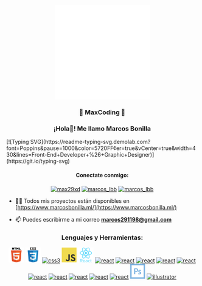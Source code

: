 <p align="center">
        <img align="center" width="250"
            src="https://github.com/Max29xD/cloud/blob/main/favicon.svg" />
    <h3 align="center"><strong>👾 MaxCoding 👾</strong></h3>
    </p>
<h3 align="center"><strong>¡Hola👋! Me llamo Marcos Bonilla</strong></h3>  
[![Typing SVG](https://readme-typing-svg.demolab.com?font=Poppins&pause=1000&color=5720FF&center=true&vCenter=true&width=430&lines=Front-End+Developer+%26+Graphic+Designer)](https://git.io/typing-svg)
    <h4 align="center">Conectate conmigo:</h4>
    <p align="center">
        <a href="https://linkedin.com/in/max29xd" target="blank"><img align="center"
                src="https://raw.githubusercontent.com/rahuldkjain/github-profile-readme-generator/master/src/images/icons/Social/linked-in-alt.svg"
                alt="max29xd" height="30" width="40" /></a>
        <a href="https://instagram.com/marcos_lbb" target="blank"><img align="center"
                src="https://raw.githubusercontent.com/rahuldkjain/github-profile-readme-generator/master/src/images/icons/Social/instagram.svg"
                alt="marcos_lbb" height="30" width="40" /></a>
        <a href="https://www.facebook.com/marcoslbb" target="blank"><img align="center"
                src="https://raw.githubusercontent.com/rahuldkjain/github-profile-readme-generator/master/src/images/icons/Social/facebook.svg"
                alt="marcos_lbb" height="30" width="40" /></a>      
</p>

- 👨‍💻 Todos mis proyectos están disponibles en [https://www.marcosbonilla.ml/](https://www.marcosbonilla.ml/)

- 📫 Puedes escribirme a mi correo **marcos291198@gmail.com**

<h3 align="center">Lenguajes y Herramientas:</h3>
<p align="center"><a href="https://www.w3.org/html/"
            target="_blank" rel="noreferrer"><img
                src="https://raw.githubusercontent.com/devicons/devicon/master/icons/html5/html5-original-wordmark.svg"
                alt="html5" width="40" height="40" /></a>
                <a href="https://www.w3schools.com/css/"
            target="_blank" rel="noreferrer"><img
                src="https://raw.githubusercontent.com/devicons/devicon/master/icons/css3/css3-original-wordmark.svg"
                alt="css3" width="40" height="40" /></a>
                <a href="https://sass-lang.com/guide"
            target="_blank" rel="noreferrer"><img
                src="https://www.vectorlogo.zone/logos/sass-lang/sass-lang-icon.svg"
                alt="css3" width="40" height="40" /></a>
                <a href="https://developer.mozilla.org/en-US/docs/Web/JavaScript"
            target="_blank" rel="noreferrer"><img
                src="https://raw.githubusercontent.com/devicons/devicon/master/icons/javascript/javascript-original.svg"
                alt="javascript" width="40" height="40" /></a>
                <a href="https://reactjs.org/" target="_blank"
            target="_blank" rel="noreferrer"><img
                src="https://raw.githubusercontent.com/devicons/devicon/master/icons/react/react-original-wordmark.svg"
                alt="react" width="40" height="40" /></a>
                <a href="https://svelte.dev/" target="_blank"
            target="_blank" rel="noreferrer"><img
                src="https://upload.vectorlogo.zone/logos/sveltetechnology/images/fc06c9b6-d01c-4e1f-82be-557ad5f65d6e.svg"
                alt="react" width="40" height="40" /></a>
                <a href="https://preactjs.com/" target="_blank"
            target="_blank" rel="noreferrer"><img
                src="https://brandeps.com/logo-download/P/Preact-logo-vector-01.svg"
                alt="react" width="40" height="40" /></a>
                 <a href="https://nodejs.org/" target="_blank"
            target="_blank" rel="noreferrer"><img
                src="https://www.vectorlogo.zone/logos/nodejs/nodejs-icon.svg"
                alt="react" width="40" height="40" /></a>
                 <a href="https://mysql.com/" target="_blank"
            target="_blank" rel="noreferrer"><img
                src="https://www.vectorlogo.zone/logos/mysql/mysql-icon.svg"
                alt="react" width="40" height="40" /></a>
                <a href="https://mongodb.com/es/" target="_blank"
            target="_blank" rel="noreferrer"><img
                src="https://www.vectorlogo.zone/logos/mongodb/mongodb-icon.svg"
                alt="react" width="40" height="40" /></a>
                <a href="https://tailwindcss.com/" target="_blank"
            target="_blank" rel="noreferrer"><img
                src="https://www.vectorlogo.zone/logos/tailwindcss/tailwindcss-icon.svg"
                alt="react" width="40" height="40" /></a>
                <a href="https://www.rust-lang.org/" target="_blank"
            target="_blank" rel="noreferrer"><img
                src="https://www.vectorlogo.zone/logos/rust-lang/rust-lang-icon.svg"
                alt="react" width="40" height="40" /></a>
                <a href="https://reactnative.dev/" target="_blank"
            target="_blank" rel="noreferrer"><img
                src="https://upload.vectorlogo.zone/logos/reactnativedev/images/199b2976-954e-4e42-8d79-12a784e2cdf9.svg"
                alt="react" width="40" height="40" /></a>
                <a href="https://firebase.google.com/" target="_blank"
            target="_blank" rel="noreferrer"><img
                src="https://www.vectorlogo.zone/logos/firebase/firebase-icon.svg"
                alt="react" width="40" height="40" /></a>
                <a href="https://astro.build/" target="_blank"
            target="_blank" rel="noreferrer"><img
                src="https://raw.githubusercontent.com/bestofjs/bestofjs-webui/77fb2b35443d2532c65aee684919a7b6b60e76f9/public/logos/astro.svg"
                alt="react" width="40" height="40" /></a>
                <a href="https://www.photoshop.com/en"
            target="_blank" rel="noreferrer"><img
                src="https://raw.githubusercontent.com/devicons/devicon/master/icons/photoshop/photoshop-line.svg"
                alt="photoshop" width="40" height="40" /></a>
                <a href="https://www.adobe.com/in/products/illustrator.html"
            target="_blank" rel="noreferrer"><img
                src="https://www.vectorlogo.zone/logos/adobe_illustrator/adobe_illustrator-icon.svg"
                alt="illustrator" width="40" height="40" /></a>
                </p>
